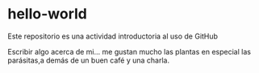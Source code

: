 # hello-world
Este repositorio es una actividad introductoria al uso de GitHub

Escribir algo acerca de mi... me gustan mucho las plantas en especial las parásitas,a demás de un buen café y una charla. 
